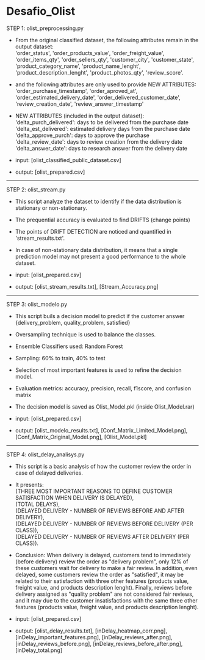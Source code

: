 # Desafio_Olist

STEP 1: olist_preprocessing.py

- From the original classified dataset, the following attributes remain in the output dataset:  
'order_status', 'order_products_value', 'order_freight_value', 'order_items_qty', 'order_sellers_qty', 'customer_city', 'customer_state', 'product_category_name', 'product_name_lenght', 'product_description_lenght', 'product_photos_qty', 'review_score'.

- and the following attributes are only used to provide NEW ATTRIBUTES:  
'order_purchase_timestamp', 'order_aproved_at', 'order_estimated_delivery_date', 'order_delivered_customer_date', 'review_creation_date', 'review_answer_timestamp'

- NEW ATTRIBUTES (included in the output dataset):  
'delta_purch_delivered': days to be delivered from the purchase date  
'delta_est_delivered': estimated delivery days from the purchase date  
'delta_approve_purch': days to approve the purchase  
'delta_review_date': days to review creation from the delivery date  
'delta_answer_date': days to research answer from the delivery date  

- input: [olist_classified_public_dataset.csv]
- output: [olist_prepared.csv]

--------------------------------------------------------------------------------------------------------------------------
STEP 2: olist_stream.py

- This script analyze the dataset to identify if the data distribution is stationary or non-stationary.
- The prequential accuracy is evaluated to find DRIFTS (change points)
- The points of DRIFT DETECTION are noticed and quantified in 'stream_results.txt'.
- In case of non-stationary data distribution, it means that a single prediction model may not present a good performance to the whole dataset.

- input: [olist_prepared.csv]
- output: [olist_stream_results.txt], [Stream_Accuracy.png]

--------------------------------------------------------------------------------------------------------------------------
STEP 3: olist_modelo.py

- This script buils a decision model to predict if the customer answer {delivery_problem, quality_problem, satisfied}
- Oversampling technique is used to balance the classes.
- Ensemble Classifiers used: Random Forest
- Sampling: 60% to train, 40% to test
- Selection of most important features is used to refine the decision model.
- Evaluation metrics: accuracy, precision, recall, f1score, and confusion matrix
- The decision model is saved as Olist_Model.pkl (inside Olist_Model.rar)

- input: [olist_prepared.csv]
- output: [olist_modelo_results.txt], [Conf_Matrix_Limited_Model.png], [Conf_Matrix_Original_Model.png], [Olist_Model.pkl]

--------------------------------------------------------------------------------------------------------------------------
STEP 4: olist_delay_analisys.py

- This script is a basic analysis of how the customer review the order in case of delayed deliveries.
- It presents:  
(THREE MOST IMPORTANT REASONS TO DEFINE CUSTOMER SATISFACTION WHEN DELIVERY IS DELAYED),  
(TOTAL DELAYS),  
(DELAYED DELIVERY - NUMBER OF REVIEWS BEFORE AND AFTER DELIVERY),  
(DELAYED DELIVERY - NUMBER OF REVIEWS BEFORE DELIVERY (PER CLASS)),  
(DELAYED DELIVERY - NUMBER OF REVIEWS AFTER DELIVERY (PER CLASS)).

- Conclusion: 
When delivery is delayed, customers tend to immediately (before delivery) review the order as "delivery problem", only 12% of these customers wait for delivery to make a fair review. In addition, even delayed, some customers review the order as "satisfied", it may be related to their satisfaction with three other features (products value, freight value, and products description lenght). Finally, reviews before delivery assigned as "quality problem" are not considered fair reviews, and it may due to the customer insatisfactions with the same three other features (products value, freight value, and products description lenght).

- input: [olist_prepared.csv]
- output: [olist_delay_results.txt], [inDelay_heatmap_corr.png], [inDelay_important_features.png], [inDelay_reviews_after.png], [inDelay_reviews_before.png], [inDelay_reviews_before_after.png], [inDelay_total.png]
